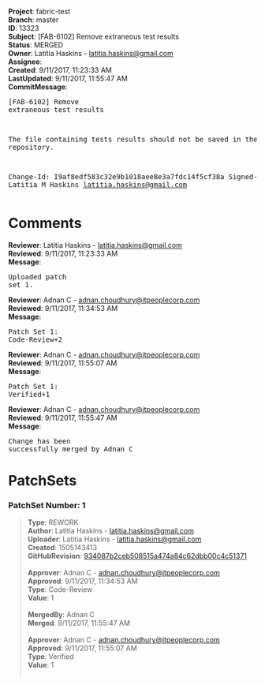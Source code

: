 <strong>Project</strong>: fabric-test<br><strong>Branch</strong>: master<br><strong>ID</strong>: 13323<br><strong>Subject</strong>: [FAB-6102] Remove extraneous test results<br><strong>Status</strong>: MERGED<br><strong>Owner</strong>: Latitia Haskins - latitia.haskins@gmail.com<br><strong>Assignee</strong>:<br><strong>Created</strong>: 9/11/2017, 11:23:33 AM<br><strong>LastUpdated</strong>: 9/11/2017, 11:55:47 AM<br><strong>CommitMessage</strong>:<br><pre>[FAB-6102] Remove extraneous test results

The file containing tests results should not be saved in the repository.

Change-Id: I9af8edf583c32e9b1018aee8e3a7fdc14f5cf38a
Signed-off-by: Latitia M Haskins <latitia.haskins@gmail.com>
</pre><h1>Comments</h1><strong>Reviewer</strong>: Latitia Haskins - latitia.haskins@gmail.com<br><strong>Reviewed</strong>: 9/11/2017, 11:23:33 AM<br><strong>Message</strong>: <pre>Uploaded patch set 1.</pre><strong>Reviewer</strong>: Adnan C - adnan.choudhury@itpeoplecorp.com<br><strong>Reviewed</strong>: 9/11/2017, 11:34:53 AM<br><strong>Message</strong>: <pre>Patch Set 1: Code-Review+2</pre><strong>Reviewer</strong>: Adnan C - adnan.choudhury@itpeoplecorp.com<br><strong>Reviewed</strong>: 9/11/2017, 11:55:07 AM<br><strong>Message</strong>: <pre>Patch Set 1: Verified+1</pre><strong>Reviewer</strong>: Adnan C - adnan.choudhury@itpeoplecorp.com<br><strong>Reviewed</strong>: 9/11/2017, 11:55:47 AM<br><strong>Message</strong>: <pre>Change has been successfully merged by Adnan C</pre><h1>PatchSets</h1><h3>PatchSet Number: 1</h3><blockquote><strong>Type</strong>: REWORK<br><strong>Author</strong>: Latitia Haskins - latitia.haskins@gmail.com<br><strong>Uploader</strong>: Latitia Haskins - latitia.haskins@gmail.com<br><strong>Created</strong>: 1505143413<br><strong>GitHubRevision</strong>: [934087b2ceb508515a474a84c62dbb00c4c51371](https://github.com/hyperledger/fabric-test/commit/934087b2ceb508515a474a84c62dbb00c4c51371)<br><br><strong>Approver</strong>: Adnan C - adnan.choudhury@itpeoplecorp.com<br><strong>Approved</strong>: 9/11/2017, 11:34:53 AM<br><strong>Type</strong>: Code-Review<br><strong>Value</strong>: 1<br><br><strong>MergedBy</strong>: Adnan C<br><strong>Merged</strong>: 9/11/2017, 11:55:47 AM<br><br><strong>Approver</strong>: Adnan C - adnan.choudhury@itpeoplecorp.com<br><strong>Approved</strong>: 9/11/2017, 11:55:07 AM<br><strong>Type</strong>: Verified<br><strong>Value</strong>: 1<br><br></blockquote>